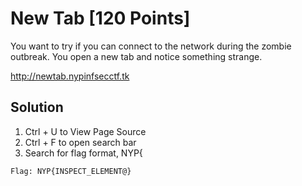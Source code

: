 # New Tab [120 Points]

You want to try if you can connect to the network during the zombie outbreak. You open a new tab and notice something strange.

http://newtab.nypinfsecctf.tk

## Solution

1. Ctrl + U to View Page Source
2. Ctrl + F to open search bar
3. Search for flag format, NYP{
```
Flag: NYP{INSPECT_ELEMENT@} 
```
